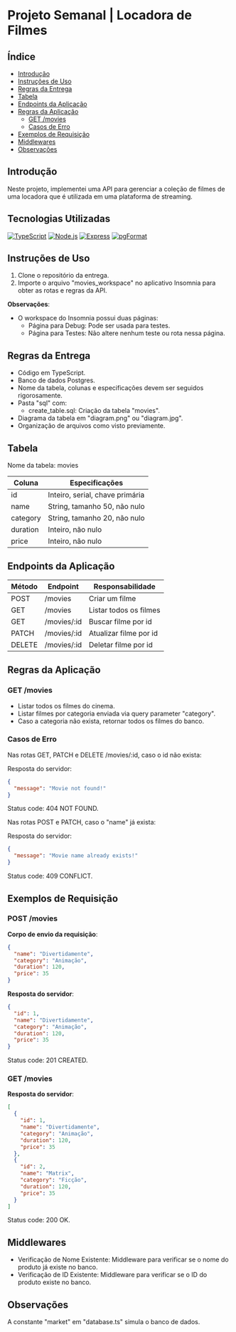 
# Projeto Semanal | Locadora de Filmes

## Índice

- [Introdução](#introdução)
- [Instruções de Uso](#instruções-de-uso)
- [Regras da Entrega](#regras-da-entrega)
- [Tabela](#tabela)
- [Endpoints da Aplicação](#endpoints-da-aplicação)
- [Regras da Aplicação](#regras-da-aplicação)
  - [GET /movies](#get-movies)
  - [Casos de Erro](#casos-de-erro)
- [Exemplos de Requisição](#exemplos-de-requisição)
- [Middlewares](#middlewares)
- [Observações](#observações)

## Introdução

Neste projeto, implementei uma API para gerenciar a coleção de filmes de uma locadora que é utilizada em uma plataforma de streaming.

## Tecnologias Utilizadas

[![TypeScript](https://img.shields.io/badge/TypeScript-blue?logo=typescript)](https://www.typescriptlang.org/)
[![Node.js](https://img.shields.io/badge/Node.js-green?logo=node.js)](https://nodejs.org/)
[![Express](https://img.shields.io/badge/Express-gray?logo=express)](https://expressjs.com/)
[![pgFormat](https://img.shields.io/badge/pgFormat-blue)](https://www.npmjs.com/package/pgformat)


## Instruções de Uso

1. Clone o repositório da entrega.
2. Importe o arquivo "movies_workspace" no aplicativo Insomnia para obter as rotas e regras da API.

**Observações**:
- O workspace do Insomnia possui duas páginas:
  - Página para Debug: Pode ser usada para testes.
  - Página para Testes: Não altere nenhum teste ou rota nessa página.

## Regras da Entrega

- Código em TypeScript.
- Banco de dados Postgres.
- Nome da tabela, colunas e especificações devem ser seguidos rigorosamente.
- Pasta "sql" com:
  - create_table.sql: Criação da tabela "movies".
- Diagrama da tabela em "diagram.png" ou "diagram.jpg".
- Organização de arquivos como visto previamente.

## Tabela

Nome da tabela: movies

| Coluna    | Especificações                  |
|-----------|---------------------------------|
| id        | Inteiro, serial, chave primária |
| name      | String, tamanho 50, não nulo    |
| category  | String, tamanho 20, não nulo    |
| duration  | Inteiro, não nulo               |
| price     | Inteiro, não nulo               |

## Endpoints da Aplicação

| Método  | Endpoint     | Responsabilidade          |
|---------|--------------|---------------------------|
| POST    | /movies      | Criar um filme            |
| GET     | /movies      | Listar todos os filmes    |
| GET     | /movies/:id  | Buscar filme por id       |
| PATCH   | /movies/:id  | Atualizar filme por id    |
| DELETE  | /movies/:id  | Deletar filme por id      |

## Regras da Aplicação

### GET /movies

- Listar todos os filmes do cinema.
- Listar filmes por categoria enviada via query parameter "category".
- Caso a categoria não exista, retornar todos os filmes do banco.

### Casos de Erro

Nas rotas GET, PATCH e DELETE /movies/:id, caso o id não exista:

Resposta do servidor:

```json
{
  "message": "Movie not found!"
}
```

Status code: 404 NOT FOUND.

Nas rotas POST e PATCH, caso o "name" já exista:

Resposta do servidor:

```json
{
  "message": "Movie name already exists!"
}
```

Status code: 409 CONFLICT.

## Exemplos de Requisição

### POST /movies

**Corpo de envio da requisição**:

```json
{
  "name": "Divertidamente",
  "category": "Animação",
  "duration": 120,
  "price": 35
}
```

**Resposta do servidor**:

```json
{
  "id": 1,
  "name": "Divertidamente",
  "category": "Animação",
  "duration": 120,
  "price": 35
}
```

Status code: 201 CREATED.

### GET /movies

**Resposta do servidor**:

```json
[
  {
    "id": 1,
    "name": "Divertidamente",
    "category": "Animação",
    "duration": 120,
    "price": 35
  },
  {
    "id": 2,
    "name": "Matrix",
    "category": "Ficção",
    "duration": 120,
    "price": 35
  }
]
```

Status code: 200 OK.

## Middlewares

- Verificação de Nome Existente: Middleware para verificar se o nome do produto já existe no banco.
- Verificação de ID Existente: Middleware para verificar se o ID do produto existe no banco.

## Observações

A constante "market" em "database.ts" simula o banco de dados.

